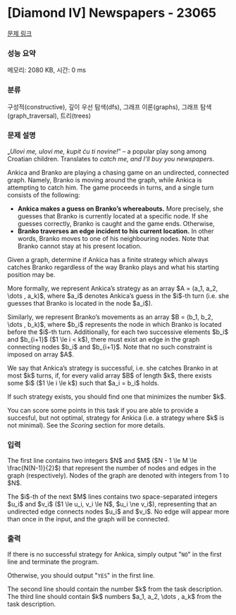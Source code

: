 # [Diamond IV] Newspapers - 23065 

[문제 링크](https://www.acmicpc.net/problem/23065) 

### 성능 요약

메모리: 2080 KB, 시간: 0 ms

### 분류

구성적(constructive), 깊이 우선 탐색(dfs), 그래프 이론(graphs), 그래프 탐색(graph_traversal), 트리(trees)

### 문제 설명

<p>„<em>Ulovi me, ulovi me, kupit ću ti novine!</em>” – a popular play song among Croatian children. Translates to <em>catch me, and I’ll buy you newspapers</em>.</p>

<p>Ankica and Branko are playing a chasing game on an undirected, connected graph. Namely, Branko is moving around the graph, while Ankica is attempting to catch him. The game proceeds in turns, and a single turn consists of the following:</p>

<ul>
	<li><strong>Ankica makes a guess on Branko’s whereabouts.</strong> More precisely, she guesses that Branko is currently located at a specific node. If she guesses correctly, Branko is caught and the game ends. Otherwise,</li>
	<li><strong>Branko traverses an edge incident to his current location.</strong> In other words, Branko moves to one of his neighbouring nodes. Note that Branko cannot stay at his present location.</li>
</ul>

<p>Given a graph, determine if Ankica has a finite strategy which always catches Branko regardless of the way Branko plays and what his starting position may be.</p>

<p>More formally, we represent Ankica’s strategy as an array $A = (a_1, a_2, \dots , a_k)$, where $a_i$ denotes Ankica’s guess in the $i$-th turn (i.e. she guesses that Branko is located in the node $a_i$).</p>

<p>Similarly, we represent Branko’s movements as an array $B = (b_1, b_2, \dots , b_k)$, where $b_i$ represents the node in which Branko is located before the $i$-th turn. Additionally, for each two successive elements $b_i$ and $b_{i+1}$ ($1 \le i < k$), there must exist an edge in the graph connecting nodes $b_i$ and $b_{i+1}$. Note that no such constraint is imposed on array $A$.</p>

<p>We say that Ankica’s strategy is successful, i.e. she catches Branko in at most $k$ turns, if, for every valid array $B$ of length $k$, there exists some $i$ ($1 \le i \le k$) such that $a_i = b_i$ holds.</p>

<p>If such strategy exists, you should find one that minimizes the number $k$.</p>

<p>You can score some points in this task if you are able to provide a succesful, but not optimal, strategy for Ankica (i.e. a strategy where $k$ is not minimal). See the <em>Scoring</em> section for more details.</p>

### 입력 

 <p>The first line contains two integers $N$ and $M$ ($N - 1 \le M \le \frac{N(N-1)}{2}$) that represent the number of nodes and edges in the graph (respectively). Nodes of the graph are denoted with integers from 1 to $N$.</p>

<p>The $i$-th of the next $M$ lines contains two space-separated integers $u_i$ and $v_i$ ($1 \le u_i, v_i \le N$, $u_i \ne v_i$), representing that an undirected edge connects nodes $u_i$ and $v_i$. No edge will appear more than once in the input, and the graph will be connected.</p>

### 출력 

 <p>If there is no successful strategy for Ankica, simply output "<code>NO</code>" in the first line and terminate the program.</p>

<p>Otherwise, you should output "<code>YES</code>" in the first line.</p>

<p>The second line should contain the number $k$ from the task description. The third line should contain $k$ numbers $a_1, a_2, \dots , a_k$ from the task description.</p>

